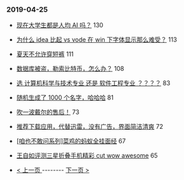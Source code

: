 ### 2019-04-25 
- [现在大学生都是人均 AI 吗？](https://www.v2ex.com/t/558387) 130
- [为什么 idea 比起 vs vode 在 win 下字体显示那么难受？](https://www.v2ex.com/t/558428) 113
- [夏天不允许穿短裤](https://www.v2ex.com/t/558486) 111
- [数据库被盗，勒索比特币，怎么办？](https://www.v2ex.com/t/558440) 108
- [选 计算机科学与技术专业 还是 软件工程专业 ？？？？](https://www.v2ex.com/t/558394) 83
- [随机生成了 1000 个名字，哈哈哈](https://www.v2ex.com/t/558489) 81
- [吹一波戴尔的售后！](https://www.v2ex.com/t/558380) 73
- [推荐下载应用，代替迅雷，没有广告，界面简洁清爽](https://www.v2ex.com/t/558464) 72
- [[咱也不敢问系列]菜鸡的蚂蚁全挂面经](https://www.v2ex.com/t/558634) 67
- [王自如评测三星折叠手机精彩 cut wow awesome](https://www.v2ex.com/t/558541) 65 

- [ < 上一页 ](https://github.com/able8/v2ex-hot-record/blob/master/2019-04-24.md) -------- [ 下一页 > ](https://github.com/able8/v2ex-hot-record/blob/master/2019-04-26.md)